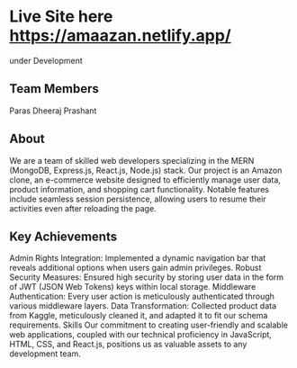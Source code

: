 # Live Site here https://amaazan.netlify.app/
under Development

## Team Members
Paras
Dheeraj
Prashant

## About
We are a team of skilled web developers specializing in the MERN (MongoDB, Express.js, React.js, Node.js) stack. Our project is an Amazon clone, an e-commerce website designed to efficiently manage user data, product information, and shopping cart functionality. Notable features include seamless session persistence, allowing users to resume their activities even after reloading the page.

## Key Achievements
Admin Rights Integration: Implemented a dynamic navigation bar that reveals additional options when users gain admin privileges.
Robust Security Measures: Ensured high security by storing user data in the form of JWT (JSON Web Tokens) keys within local storage.
Middleware Authentication: Every user action is meticulously authenticated through various middleware layers.
Data Transformation: Collected product data from Kaggle, meticulously cleaned it, and adapted it to fit our schema requirements.
Skills
Our commitment to creating user-friendly and scalable web applications, coupled with our technical proficiency in JavaScript, HTML, CSS, and React.js, positions us as valuable assets to any development team.
